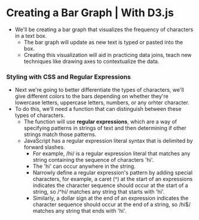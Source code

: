 # Creating a Bar Graph | With D3.js
  - We'll be creating a bar graph that visualizes the frequency of characters
    in a text box.
    - The bar graph will update as new text is typed or pasted into the box.
    - Creating this visualization will aid in practicing data joins, teach
      new techniques like drawing axes to contextualize the data.

### Styling with CSS and Regular Expressions
 - Next we're going to better differentiate the types of characters, we'll give 
   different colors to the bars depending on whether they're lowercase letters,
   uppercase letters, numbers, or any orhter character.
 - To do this, we'll need a function that can distinguish between these types of
   characters.
    - The function will use **regular expressions**, which are a way of specifying
      patterns in strings of text and then determining if other strings match those
      patterns.
    - JavaScript has a regular expression literal syntax that is delimited by forward
      slashes.
       - For example, /hi/ is a regular expression literal that matches any string
         containing the sequence of characters 'hi'.
       - The 'hi' can occur anywhere in the string.
       - Narrowly define a regular expression's pattern by adding special characters,
         for example, a caret (^) at the start of an expressions indicates the character
         sequence should occur at the start of a string, so /^hi/ matches any string that
         starts with 'hi'.
       - Similarly, a dollar sign at the end of an expression indicates the character
         sequence should occur at the end of a string, so /hi$/ matches any string that
         ends with 'hi'.